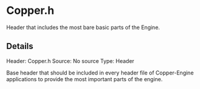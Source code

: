 # Copper.h
Header that includes the most bare basic parts of the Engine.

## Details
Header: Copper.h
Source: No source
Type: Header 

Base header that should be included in every header file of Copper-Engine applications to provide the most important parts of the engine.
